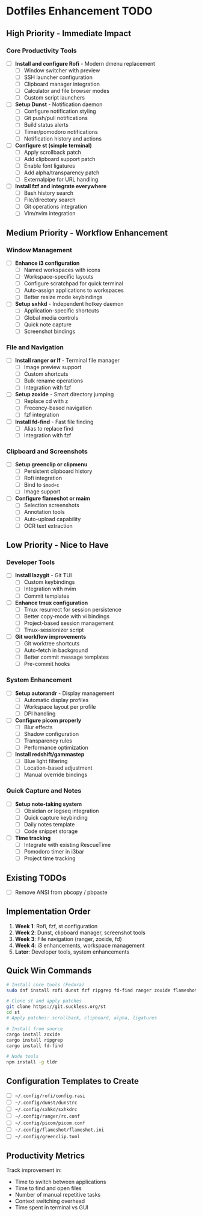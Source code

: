 # Dotfiles Enhancement TODO

## High Priority - Immediate Impact

### Core Productivity Tools
- [ ] **Install and configure Rofi** - Modern dmenu replacement
  - [ ] Window switcher with preview
  - [ ] SSH launcher configuration
  - [ ] Clipboard manager integration
  - [ ] Calculator and file browser modes
  - [ ] Custom script launchers

- [ ] **Setup Dunst** - Notification daemon
  - [ ] Configure notification styling
  - [ ] Git push/pull notifications
  - [ ] Build status alerts
  - [ ] Timer/pomodoro notifications
  - [ ] Notification history and actions

- [ ] **Configure st (simple terminal)**
  - [ ] Apply scrollback patch
  - [ ] Add clipboard support patch
  - [ ] Enable font ligatures
  - [ ] Add alpha/transparency patch
  - [ ] Externalpipe for URL handling

- [ ] **Install fzf and integrate everywhere**
  - [ ] Bash history search
  - [ ] File/directory search
  - [ ] Git operations integration
  - [ ] Vim/nvim integration

## Medium Priority - Workflow Enhancement

### Window Management
- [ ] **Enhance i3 configuration**
  - [ ] Named workspaces with icons
  - [ ] Workspace-specific layouts
  - [ ] Configure scratchpad for quick terminal
  - [ ] Auto-assign applications to workspaces
  - [ ] Better resize mode keybindings

- [ ] **Setup sxhkd** - Independent hotkey daemon
  - [ ] Application-specific shortcuts
  - [ ] Global media controls
  - [ ] Quick note capture
  - [ ] Screenshot bindings

### File and Navigation
- [ ] **Install ranger or lf** - Terminal file manager
  - [ ] Image preview support
  - [ ] Custom shortcuts
  - [ ] Bulk rename operations
  - [ ] Integration with fzf

- [ ] **Setup zoxide** - Smart directory jumping
  - [ ] Replace cd with z
  - [ ] Frecency-based navigation
  - [ ] fzf integration

- [ ] **Install fd-find** - Fast file finding
  - [ ] Alias to replace find
  - [ ] Integration with fzf

### Clipboard and Screenshots
- [ ] **Setup greenclip or clipmenu**
  - [ ] Persistent clipboard history
  - [ ] Rofi integration
  - [ ] Bind to `$mod+c`
  - [ ] Image support

- [ ] **Configure flameshot or maim**
  - [ ] Selection screenshots
  - [ ] Annotation tools
  - [ ] Auto-upload capability
  - [ ] OCR text extraction

## Low Priority - Nice to Have

### Developer Tools
- [ ] **Install lazygit** - Git TUI
  - [ ] Custom keybindings
  - [ ] Integration with nvim
  - [ ] Commit templates

- [ ] **Enhance tmux configuration**
  - [ ] Tmux resurrect for session persistence
  - [ ] Better copy-mode with vi bindings
  - [ ] Project-based session management
  - [ ] Tmux-sessionizer script

- [ ] **Git workflow improvements**
  - [ ] Git worktree shortcuts
  - [ ] Auto-fetch in background
  - [ ] Better commit message templates
  - [ ] Pre-commit hooks

### System Enhancement
- [ ] **Setup autorandr** - Display management
  - [ ] Automatic display profiles
  - [ ] Workspace layout per profile
  - [ ] DPI handling

- [ ] **Configure picom properly**
  - [ ] Blur effects
  - [ ] Shadow configuration
  - [ ] Transparency rules
  - [ ] Performance optimization

- [ ] **Install redshift/gammastep**
  - [ ] Blue light filtering
  - [ ] Location-based adjustment
  - [ ] Manual override bindings

### Quick Capture and Notes
- [ ] **Setup note-taking system**
  - [ ] Obsidian or logseq integration
  - [ ] Quick capture keybinding
  - [ ] Daily notes template
  - [ ] Code snippet storage

- [ ] **Time tracking**
  - [ ] Integrate with existing RescueTime
  - [ ] Pomodoro timer in i3bar
  - [ ] Project time tracking

## Existing TODOs
- [ ] Remove ANSI from pbcopy / pbpaste

## Implementation Order

1. **Week 1**: Rofi, fzf, st configuration
2. **Week 2**: Dunst, clipboard manager, screenshot tools
3. **Week 3**: File navigation (ranger, zoxide, fd)
4. **Week 4**: i3 enhancements, workspace management
5. **Later**: Developer tools, system enhancements

## Quick Win Commands

```bash
# Install core tools (Fedora)
sudo dnf install rofi dunst fzf ripgrep fd-find ranger zoxide flameshot

# Clone st and apply patches
git clone https://git.suckless.org/st
cd st
# Apply patches: scrollback, clipboard, alpha, ligatures

# Install from source
cargo install zoxide
cargo install ripgrep
cargo install fd-find

# Node tools
npm install -g tldr
```

## Configuration Templates to Create

- [ ] `~/.config/rofi/config.rasi`
- [ ] `~/.config/dunst/dunstrc`
- [ ] `~/.config/sxhkd/sxhkdrc`
- [ ] `~/.config/ranger/rc.conf`
- [ ] `~/.config/picom/picom.conf`
- [ ] `~/.config/flameshot/flameshot.ini`
- [ ] `~/.config/greenclip.toml`

## Productivity Metrics

Track improvement in:
- Time to switch between applications
- Time to find and open files
- Number of manual repetitive tasks
- Context switching overhead
- Time spent in terminal vs GUI
